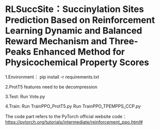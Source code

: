 # RLSuccSite：Succinylation Sites Prediction Based on Reinforcement Learning Dynamic and Balanced Reward Mechanism and Three-Peaks Enhanced Method for Physicochemical Property Scores

1.Environment：
pip install -r requirements.txt

2.ProtT5 features need to be decompression

3.Test:
Run Vote.py

4.Train:
Run TrainPPO_ProtT5.py
Run TrainPPO_TPEMPPS_CCP.py

The code part refers to the PyTorch official website code：https://pytorch.org/tutorials/intermediate/reinforcement_ppo.html#
